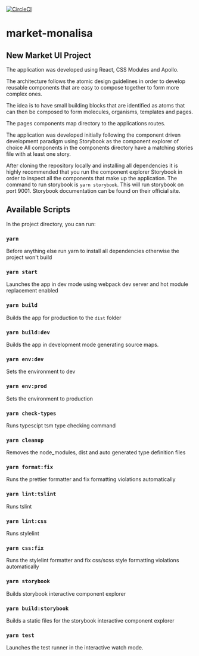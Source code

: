 [![CircleCI](https://circleci.com/gh/Venatus/market-monalisa.svg?style=svg&circle-token=5aa7ab555399a529ac02e71a86c4cf1250d2e30e)](https://circleci.com/gh/Venatus/market-monalisa)

# market-monalisa

## **New Market UI Project**

The application was developed using React, CSS Modules and Apollo.

The architecture follows the atomic design guidelines in order to develop reusable components that are easy to compose together to form more complex ones.

The idea is to have small building blocks that are identified as atoms that can then be composed to form molecules, organisms, templates and pages.

The pages components map directory to the applications routes.

The application was developed initially following the component driven development paradigm using Storybook as the component explorer of choice All components in the components directory have a matching stories file with at least one story.

After cloning the repository locally and installing all dependencies it is highly recommended that you run the component explorer Storybook in order to inspect all the components that make up the application. The command to run storybook is `yarn storybook`. This will run storybook on port 9001. Storybook documentation can be found on their official site.

## Available Scripts

In the project directory, you can run:

### `yarn`

Before anything else run yarn to install all dependencies otherwise the project won't build

### `yarn start`

Launches the app in dev mode using webpack dev server and hot module replacement enabled

### `yarn build`

Builds the app for production to the `dist` folder

### `yarn build:dev`

Builds the app in development mode generating source maps.

### `yarn env:dev`

Sets the environment to dev

### `yarn env:prod`

Sets the environment to production

### `yarn check-types`

Runs typescipt tsm type checking command

### `yarn cleanup`

Removes the node_modules, dist and auto generated type definition files

### `yarn format:fix`

Runs the prettier formatter and fix formatting violations automatically

### `yarn lint:tslint`

Runs tslint

### `yarn lint:css`

Runs stylelint

### `yarn css:fix`

Runs the stylelint formatter and fix css/scss style formatting violations automatically

### `yarn storybook`

Builds storybook interactive component explorer

### `yarn build:storybook`

Builds a static files for the storybook interactive component explorer

### `yarn test`

Launches the test runner in the interactive watch mode.
